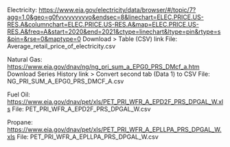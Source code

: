 Electricity: https://www.eia.gov/electricity/data/browser/#/topic/7?agg=1,0&geo=g0fvvvvvvvvvo&endsec=8&linechart=ELEC.PRICE.US-RES.A&columnchart=ELEC.PRICE.US-RES.A&map=ELEC.PRICE.US-RES.A&freq=A&start=2020&end=2021&ctype=linechart&ltype=pin&rtype=s&pin=&rse=0&maptype=0
Download > Table (CSV) link
File: Average_retail_price_of_electricity.csv

Natural Gas: https://www.eia.gov/dnav/ng/ng_pri_sum_a_EPG0_PRS_DMcf_a.htm
Download Series History link > Convert second tab (Data 1) to CSV
File: NG_PRI_SUM_A_EPG0_PRS_DMCF_A.csv

Fuel Oil: https://www.eia.gov/dnav/pet/xls/PET_PRI_WFR_A_EPD2F_PRS_DPGAL_W.xls
File: PET_PRI_WFR_A_EPD2F_PRS_DPGAL_W.csv

Propane: https://www.eia.gov/dnav/pet/xls/PET_PRI_WFR_A_EPLLPA_PRS_DPGAL_W.xls
File: PET_PRI_WFR_A_EPLLPA_PRS_DPGAL_W.csv

